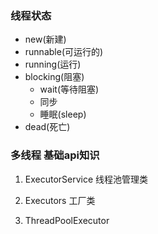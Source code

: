 ### 线程状态
- new(新建)
- runnable(可运行的)
- running(运行)
- blocking(阻塞)
  - wait(等待阻塞)
  - 同步
  - 睡眠(sleep)
- dead(死亡)


### 多线程 基础api知识
1. ExecutorService 线程池管理类
2. Executors 工厂类

3. ThreadPoolExecutor
